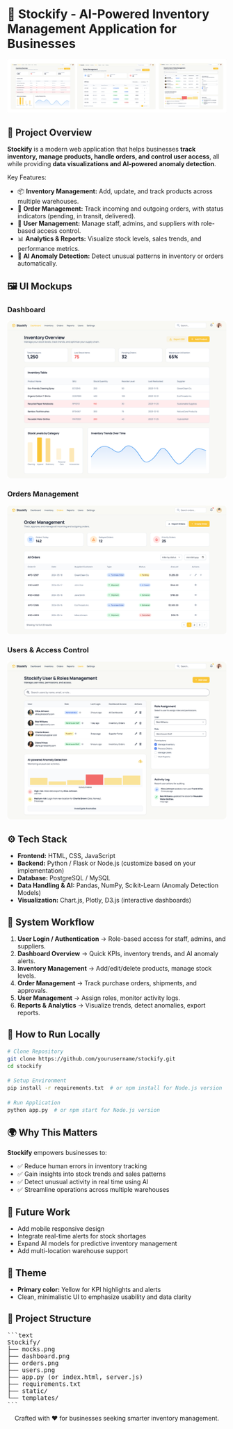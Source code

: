 # 🌟 Stockify - AI-Powered Inventory Management Application for Businesses

![Stockify Mini UI Mocks](./Stockify/mocks.svg)

## 🎯 Project Overview

**Stockify** is a modern web application that helps businesses **track inventory, manage products, handle orders, and control user access**, all while providing **data visualizations and AI-powered anomaly detection**.  

Key Features:  
- 📦 **Inventory Management:** Add, update, and track products across multiple warehouses.  
- 📝 **Order Management:** Track incoming and outgoing orders, with status indicators (pending, in transit, delivered).  
- 👥 **User Management:** Manage staff, admins, and suppliers with role-based access control.  
- 📊 **Analytics & Reports:** Visualize stock levels, sales trends, and performance metrics.  
- 🤖 **AI Anomaly Detection:** Detect unusual patterns in inventory or orders automatically.

## 🖼️ UI Mockups

### **Dashboard**
![Dashboard](./Stockify/dashboard.svg)

### **Orders Management**
![Orders](./Stockify/orders.svg)

### **Users & Access Control**
![Users](./Stockify/users.svg)

## ⚙️ Tech Stack

- **Frontend:** HTML, CSS, JavaScript  
- **Backend:** Python / Flask or Node.js (customize based on your implementation)  
- **Database:** PostgreSQL / MySQL  
- **Data Handling & AI:** Pandas, NumPy, Scikit-Learn (Anomaly Detection Models)  
- **Visualization:** Chart.js, Plotly, D3.js (interactive dashboards)  

## 🧩 System Workflow

1. **User Login / Authentication** → Role-based access for staff, admins, and suppliers.  
2. **Dashboard Overview** → Quick KPIs, inventory trends, and AI anomaly alerts.  
3. **Inventory Management** → Add/edit/delete products, manage stock levels.  
4. **Order Management** → Track purchase orders, shipments, and approvals.  
5. **User Management** → Assign roles, monitor activity logs.  
6. **Reports & Analytics** → Visualize trends, detect anomalies, export reports.  

## 🚀 How to Run Locally

```bash
# Clone Repository
git clone https://github.com/yourusername/stockify.git
cd stockify

# Setup Environment
pip install -r requirements.txt  # or npm install for Node.js version

# Run Application
python app.py  # or npm start for Node.js version
```

## 🌍 Why This Matters

**Stockify** empowers businesses to:  
- ✅ Reduce human errors in inventory tracking  
- ✅ Gain insights into stock trends and sales patterns  
- ✅ Detect unusual activity in real time using AI  
- ✅ Streamline operations across multiple warehouses  

## 📌 Future Work

- Add mobile responsive design  
- Integrate real-time alerts for stock shortages  
- Expand AI models for predictive inventory management  
- Add multi-location warehouse support  

## 🎨 Theme

- **Primary color:** Yellow for KPI highlights and alerts  
- Clean, minimalistic UI to emphasize usability and data clarity  

## 📁 Project Structure
<pre>
```text
Stockify/
├── mocks.png
├── dashboard.png
├── orders.png
├── users.png
├── app.py (or index.html, server.js)
├── requirements.txt
├── static/
└── templates/
```
</pre>


<p align="center">
Crafted with ❤️ for businesses seeking smarter inventory management.
</p>
